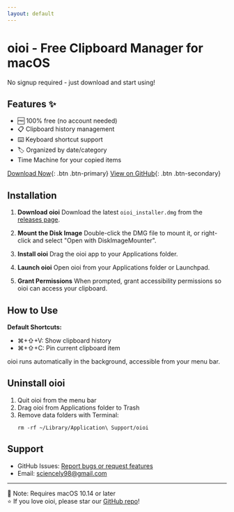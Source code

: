 ```yaml
---
layout: default
---
```


# oioi - Free Clipboard Manager for macOS

No signup required - just download and start using!

## Features ✨

- 🆓 100% free (no account needed)
- 📋 Clipboard history management
- ⌨️ Keyboard shortcut support
- 🏷️ Organized by date/category
- Time Machine for your copied items

[Download Now](https://github.com/vishesh9131/oioi/releases/latest){: .btn .btn-primary}
[View on GitHub](https://github.com/vishesh9131/oioi){: .btn .btn-secondary}

## Installation

1. **Download oioi**
   Download the latest `oioi_installer.dmg` from the [releases page](https://github.com/vishesh9131/oioi/releases/latest).

2. **Mount the Disk Image**
   Double-click the DMG file to mount it, or right-click and select "Open with DiskImageMounter".

3. **Install oioi**
   Drag the oioi app to your Applications folder.

4. **Launch oioi**
   Open oioi from your Applications folder or Launchpad.

5. **Grant Permissions**
   When prompted, grant accessibility permissions so oioi can access your clipboard.

## How to Use

**Default Shortcuts:**
- ⌘+⇧+V: Show clipboard history
- ⌘+⇧+C: Pin current clipboard item

oioi runs automatically in the background, accessible from your menu bar.

## Uninstall oioi

1. Quit oioi from the menu bar
2. Drag oioi from Applications folder to Trash
3. Remove data folders with Terminal:
   ```
   rm -rf ~/Library/Application\ Support/oioi
   ```

## Support

- GitHub Issues: [Report bugs or request features](https://github.com/vishesh9131/oioi/issues)
- Email: [sciencely98@gmail.com](mailto:sciencely98@gmail.com)

---

📌 Note: Requires macOS 10.14 or later  
⭐ If you love oioi, please star our [GitHub repo](https://github.com/vishesh9131/oioi)! 